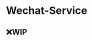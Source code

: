 <!--
 Copyright (c) 2022 System233
 
 This software is released under the MIT License.
 https://opensource.org/licenses/MIT
-->

# Wechat-Service

## ❌WIP